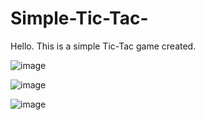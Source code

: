 # Simple-Tic-Tac-

Hello. This is a simple Tic-Tac game created.

![image](https://github.com/user-attachments/assets/7f86234f-3a4e-40be-b930-64c91054f478)



![image](https://github.com/user-attachments/assets/31cc93fa-775d-4274-9c67-42d3f9a061b1)


![image](https://github.com/user-attachments/assets/b051db83-5134-4de8-91de-47356eadf98a)
